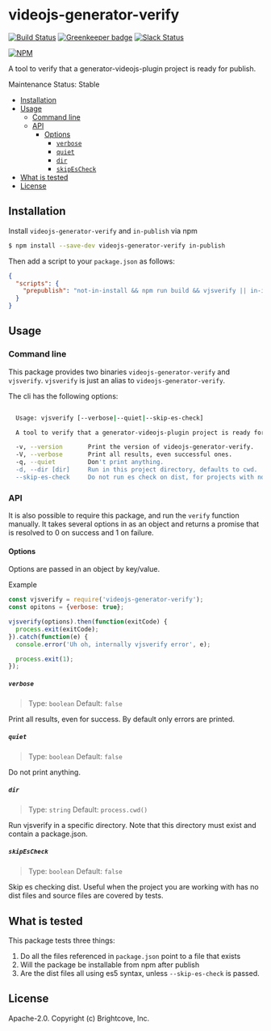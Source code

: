 # videojs-generator-verify

[![Build Status](https://travis-ci.org/brightcove/videojs-generator-verify.svg?branch=master)](https://travis-ci.org/brightcove/videojs-generator-verify)
[![Greenkeeper badge](https://badges.greenkeeper.io/brightcove/videojs-generator-verify.svg)](https://greenkeeper.io/)
[![Slack Status](http://slack.videojs.com/badge.svg)](http://slack.videojs.com)

[![NPM](https://nodei.co/npm/videojs-generator-verify.png?downloads=true&downloadRank=true)](https://nodei.co/npm/videojs-generator-verify/)

A tool to verify that a generator-videojs-plugin project is ready for publish.

Maintenance Status: Stable

<!-- START doctoc generated TOC please keep comment here to allow auto update -->
<!-- DON'T EDIT THIS SECTION, INSTEAD RE-RUN doctoc TO UPDATE -->


- [Installation](#installation)
- [Usage](#usage)
  - [Command line](#command-line)
  - [API](#api)
    - [Options](#options)
      - [`verbose`](#verbose)
      - [`quiet`](#quiet)
      - [`dir`](#dir)
      - [`skipEsCheck`](#skipescheck)
- [What is tested](#what-is-tested)
- [License](#license)

<!-- END doctoc generated TOC please keep comment here to allow auto update -->

## Installation

Install `videojs-generator-verify` and `in-publish` via npm

```sh
$ npm install --save-dev videojs-generator-verify in-publish
```

Then add a script to your `package.json` as follows:

```json
{
  "scripts": {
    "prepublish": "not-in-install && npm run build && vjsverify || in-install"
  }
}
```

## Usage

### Command line
This package provides two binaries `videojs-generator-verify` and `vjsverify`. `vjsverify` is just an alias to `videojs-generator-verify`.

The cli has the following options:

```sh

  Usage: vjsverify [--verbose|--quiet|--skip-es-check]

  A tool to verify that a generator-videojs-plugin project is ready for publish.

  -v, --version       Print the version of videojs-generator-verify.
  -V, --verbose       Print all results, even successful ones.
  -q, --quiet         Don't print anything.
  -d, --dir [dir]     Run in this project directory, defaults to cwd.
  --skip-es-check     Do not run es check on dist, for projects with no dist.

```

### API
It is also possible to require this package, and run the `verify` function manually. It takes several options in as an object and returns
a promise that is resolved to 0 on success and 1 on failure.

#### Options
Options are passed in an object by key/value.

Example

```js
const vjsverify = require('videojs-generator-verify');
const opitons = {verbose: true};

vjsverify(options).then(function(exitCode) {
  process.exit(exitCode);
}).catch(function(e) {
  console.error('Uh oh, internally vjsverify error', e);

  process.exit(1);
});
```

##### `verbose`

> Type: `boolean`
> Default: `false`

Print all results, even for success. By default only errors are printed.

##### `quiet`

> Type: `boolean`
> Default: `false`

Do not print anything.

##### `dir`

> Type: `string`
> Default: `process.cwd()`

Run vjsverify in a specific directory. Note that this directory must exist and contain a package.json.

##### `skipEsCheck`

> Type: `boolean`
> Default: `false`

Skip es checking dist. Useful when the project you are working with has no dist files and source files are covered by tests.

## What is tested
This package tests three things:

1. Do all the files referenced in `package.json` point to a file that exists
2. Will the package be installable from npm after publish
3. Are the dist files all using es5 syntax, unless `--skip-es-check` is passed.

## License

Apache-2.0. Copyright (c) Brightcove, Inc.
